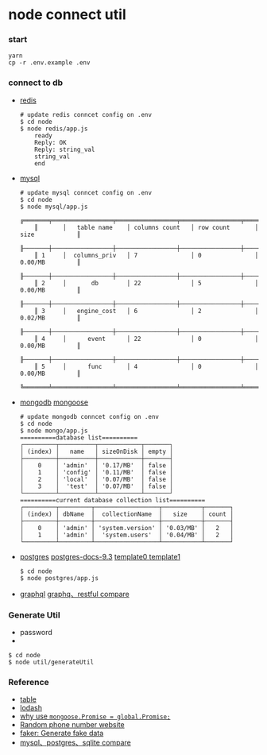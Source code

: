 # node connect util

### start

```shell
yarn
cp -r .env.example .env
```
### connect to db
+ [redis](https://www.npmjs.com/package/redis)
    ```shell
    # update redis conncet config on .env
    $ cd node
    $ node redis/app.js
        ready
        Reply: OK
        Reply: string_val
        string_val
        end
    ```
+ [mysql](https://www.npmjs.com/package/mysql)
    ```shell
    # update mysql conncet config on .env
    $ cd node
    $ node mysql/app.js
        ╔═══════╤═════════════════╤═════════════════╤═════════════════╤═════════════════╗
        ║       │   table name    │ columns count   │ row count       │ size            ║
        ╟───────┼─────────────────┼─────────────────┼─────────────────┼─────────────────╢
        ║ 1     │  columns_priv   │ 7               │ 0               │ 0.00/MB         ║
        ╟───────┼─────────────────┼─────────────────┼─────────────────┼─────────────────╢
        ║ 2     │       db        │ 22              │ 5               │ 0.00/MB         ║
        ╟───────┼─────────────────┼─────────────────┼─────────────────┼─────────────────╢
        ║ 3     │   engine_cost   │ 6               │ 2               │ 0.02/MB         ║
        ╟───────┼─────────────────┼─────────────────┼─────────────────┼─────────────────╢
        ║ 4     │      event      │ 22              │ 0               │ 0.00/MB         ║
        ╟───────┼─────────────────┼─────────────────┼─────────────────┼─────────────────╢
        ║ 5     │      func       │ 4               │ 0               │ 0.00/MB         ║
        ╚═══════╧═════════════════╧═════════════════╧═════════════════╧═════════════════╝
    ```
+ [mongodb](http://mongodb.github.io/node-mongodb-native/3.6/api/) [mongoose](https://mongoosejs.com/docs/guide.html)
    ```shell
    # update mongodb conncet config on .env
    $ cd node
    $ node mongo/app.js
    ==========database list==========
    ┌─────────┬──────────┬────────────┬───────┐
    │ (index) │   name   │ sizeOnDisk │ empty │
    ├─────────┼──────────┼────────────┼───────┤
    │    0    │ 'admin'  │ '0.17/MB'  │ false │
    │    1    │ 'config' │ '0.11/MB'  │ false │
    │    2    │ 'local'  │ '0.07/MB'  │ false │
    │    3    │  'test'  │ '0.07/MB'  │ false │
    └─────────┴──────────┴────────────┴───────┘
    ==========current database collection list==========
    ┌─────────┬─────────┬──────────────────┬───────────┬───────┐
    │ (index) │ dbName  │  collectionName  │   size    │ count │
    ├─────────┼─────────┼──────────────────┼───────────┼───────┤
    │    0    │ 'admin' │ 'system.version' │ '0.03/MB' │   2   │
    │    1    │ 'admin' │  'system.users'  │ '0.04/MB' │   2   │
    └─────────┴─────────┴──────────────────┴───────────┴───────┘
    ```
+ [postgres](https://node-postgres.com/) [postgres-docs-9.3](https://www.postgresql.org/docs/9.3/) [template0 template1](https://www.postgresql.org/docs/9.3/manage-ag-templatedbs.html)
    ```shell 
    $ cd node
    $ node postgres/app.js
    ```

+ [graphql](https://graphql.org/) [graphq、restful compare](https://zhuanlan.zhihu.com/p/342944526)

### Generate Util

+ password
+ 
```shell
$ cd node
$ node util/generateUtil
```

### Reference

+ [table](https://www.npmjs.com/package/table)
+ [lodash](https://lodash.com/docs)
+ [why use `mongoose.Promise = global.Promise;`](https://stackoverflow.com/questions/51862570/mongoose-why-we-make-mongoose-promise-global-promise-when-setting-a-mongoo)   
+ [Random phone number website](https://fakenumber.net/phone-number/singapore)
+ [faker: Generate fake data](https://github.com/Marak/faker.js)
+ [mysql、postgres、sqlite  compare](https://zhuanlan.zhihu.com/p/347129470)
        
